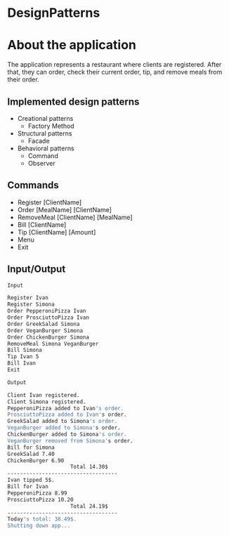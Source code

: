 # DesignPatterns
# About the application
<p>The application represents a restaurant where clients are registered. After that, they can order, check their current order, tip, and remove meals from their order.</p>

## Implemented design patterns
* Creational patterns
    * Factory Method
* Structural patterns
    * Facade
* Behavioral patterns
    * Command
    * Observer

## Commands
* Register [ClientName]
* Order [MealName] [ClientName]
* RemoveMeal [ClientName] [MealName]
* Bill [ClientName]
* Tip [ClientName] [Amount]
* Menu
* Exit


## Input/Output
```bash
Input

Register Ivan
Register Simona
Order PepperoniPizza Ivan 
Order ProsciuttoPizza Ivan
Order GreekSalad Simona
Order VeganBurger Simona
Order ChickenBurger Simona
RemoveMeal Simona VeganBurger
Bill Simona
Tip Ivan 5
Bill Ivan
Exit

Output

Client Ivan registered.
Client Simona registered.
PepperoniPizza added to Ivan's order.
ProsciuttoPizza added to Ivan's order.
GreekSalad added to Simona's order.
VeganBurger added to Simona's order.
ChickenBurger added to Simona's order.
VeganBurger removed from Simona's order.
Bill for Simona
GreekSalad 7.40
ChickenBurger 6.90
                    Total 14.30$
-----------------------------------
Ivan tipped 5$.
Bill for Ivan
PepperoniPizza 8.99
ProsciuttoPizza 10.20
                    Total 24.19$
-----------------------------------
Today's total: 38.49$.
Shutting down app...

```


